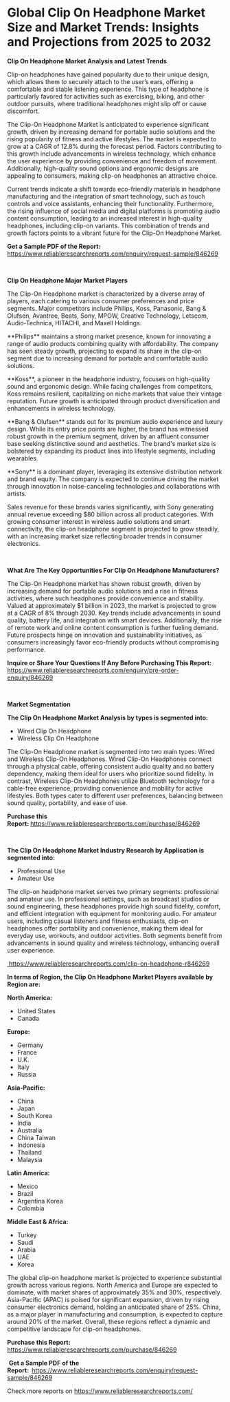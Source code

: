 <p><h1>Global Clip On Headphone Market Size and Market Trends: Insights and Projections from 2025 to 2032</h1></p><p><strong>Clip On Headphone Market Analysis and Latest Trends</strong></p>
<p><p>Clip-on headphones have gained popularity due to their unique design, which allows them to securely attach to the user’s ears, offering a comfortable and stable listening experience. This type of headphone is particularly favored for activities such as exercising, biking, and other outdoor pursuits, where traditional headphones might slip off or cause discomfort.</p><p>The Clip-On Headphone Market is anticipated to experience significant growth, driven by increasing demand for portable audio solutions and the rising popularity of fitness and active lifestyles. The market is expected to grow at a CAGR of 12.8% during the forecast period. Factors contributing to this growth include advancements in wireless technology, which enhance the user experience by providing convenience and freedom of movement. Additionally, high-quality sound options and ergonomic designs are appealing to consumers, making clip-on headphones an attractive choice.</p><p>Current trends indicate a shift towards eco-friendly materials in headphone manufacturing and the integration of smart technology, such as touch controls and voice assistants, enhancing their functionality. Furthermore, the rising influence of social media and digital platforms is promoting audio content consumption, leading to an increased interest in high-quality headphones, including clip-on variants. This combination of trends and growth factors points to a vibrant future for the Clip-On Headphone Market.</p></p>
<p><strong>Get a Sample PDF of the Report:&nbsp;</strong> <a href="https://www.reliableresearchreports.com/enquiry/request-sample/846269?utm_campaign=2275&utm_medium=2&utm_source=Github&utm_content=ia&utm_term=04042025&utm_id=clip-on-headphone">https://www.reliableresearchreports.com/enquiry/request-sample/846269</a></p>
<p>&nbsp;</p>
<p><strong>Clip On Headphone Major Market Players</strong></p>
<p><p>The Clip-On Headphone market is characterized by a diverse array of players, each catering to various consumer preferences and price segments. Major competitors include Philips, Koss, Panasonic, Bang & Olufsen, Avantree, Beats, Sony, MPOW, Creative Technology, Letscom, Audio-Technica, HITACHI, and Maxell Holdings.</p><p>**Philips** maintains a strong market presence, known for innovating a range of audio products combining quality with affordability. The company has seen steady growth, projecting to expand its share in the clip-on segment due to increasing demand for portable and comfortable audio solutions.</p><p>**Koss**, a pioneer in the headphone industry, focuses on high-quality sound and ergonomic design. While facing challenges from competitors, Koss remains resilient, capitalizing on niche markets that value their vintage reputation. Future growth is anticipated through product diversification and enhancements in wireless technology.</p><p>**Bang & Olufsen** stands out for its premium audio experience and luxury design. While its entry price points are higher, the brand has witnessed robust growth in the premium segment, driven by an affluent consumer base seeking distinctive sound and aesthetics. The brand's market size is bolstered by expanding its product lines into lifestyle segments, including wearables.</p><p>**Sony** is a dominant player, leveraging its extensive distribution network and brand equity. The company is expected to continue driving the market through innovation in noise-canceling technologies and collaborations with artists.</p><p>Sales revenue for these brands varies significantly, with Sony generating annual revenue exceeding $80 billion across all product categories. With growing consumer interest in wireless audio solutions and smart connectivity, the clip-on headphone segment is projected to grow steadily, with an increasing market size reflecting broader trends in consumer electronics.</p></p>
<p>&nbsp;</p>
<p><strong>What Are The Key Opportunities For Clip On Headphone Manufacturers?</strong></p>
<p><p>The Clip-On Headphone market has shown robust growth, driven by increasing demand for portable audio solutions and a rise in fitness activities, where such headphones provide convenience and stability. Valued at approximately $1 billion in 2023, the market is projected to grow at a CAGR of 8% through 2030. Key trends include advancements in sound quality, battery life, and integration with smart devices. Additionally, the rise of remote work and online content consumption is further fueling demand. Future prospects hinge on innovation and sustainability initiatives, as consumers increasingly favor eco-friendly products without compromising performance.</p></p>
<p><strong>Inquire or Share Your Questions If Any Before Purchasing This Report:</strong> <a href="https://www.reliableresearchreports.com/enquiry/pre-order-enquiry/846269?utm_campaign=2275&utm_medium=2&utm_source=Github&utm_content=ia&utm_term=04042025&utm_id=clip-on-headphone">https://www.reliableresearchreports.com/enquiry/pre-order-enquiry/846269</a></p>
<p>&nbsp;</p>
<p><strong>Market Segmentation</strong></p>
<p><strong>The Clip On Headphone Market Analysis by types is segmented into:</strong></p>
<p><ul><li>Wired Clip On Headphone</li><li>Wireless Clip On Headphone</li></ul></p>
<p><p>The Clip-On Headphone market is segmented into two main types: Wired and Wireless Clip-On Headphones. Wired Clip-On Headphones connect through a physical cable, offering consistent audio quality and no battery dependency, making them ideal for users who prioritize sound fidelity. In contrast, Wireless Clip-On Headphones utilize Bluetooth technology for a cable-free experience, providing convenience and mobility for active lifestyles. Both types cater to different user preferences, balancing between sound quality, portability, and ease of use.</p></p>
<p><strong>Purchase this Report:&nbsp;</strong><a href="https://www.reliableresearchreports.com/purchase/846269?utm_campaign=2275&utm_medium=2&utm_source=Github&utm_content=ia&utm_term=04042025&utm_id=clip-on-headphone">https://www.reliableresearchreports.com/purchase/846269</a></p>
<p>&nbsp;</p>
<p><strong>The Clip On Headphone Market Industry Research by Application is segmented into:</strong></p>
<p><ul><li>Professional Use</li><li>Amateur Use</li></ul></p>
<p><p>The clip-on headphone market serves two primary segments: professional and amateur use. In professional settings, such as broadcast studios or sound engineering, these headphones provide high sound fidelity, comfort, and efficient integration with equipment for monitoring audio. For amateur users, including casual listeners and fitness enthusiasts, clip-on headphones offer portability and convenience, making them ideal for everyday use, workouts, and outdoor activities. Both segments benefit from advancements in sound quality and wireless technology, enhancing overall user experience.</p></p>
<p><a href="https://www.reliableresearchreports.com/clip-on-headphone-r846269?utm_campaign=2275&utm_medium=2&utm_source=Github&utm_content=ia&utm_term=04042025&utm_id=clip-on-headphone">&nbsp;https://www.reliableresearchreports.com/clip-on-headphone-r846269</a></p>
<p><strong>In terms of Region, the Clip On Headphone Market Players available by Region are:</strong></p>
<p>
    <p> <strong> North America: </strong>
        <ul>
            <li>United States</li>
            <li>Canada</li>
        </ul>
        </p> 
    <p> <strong> Europe: </strong>
        <ul>
            <li>Germany</li>
            <li>France</li>
            <li>U.K.</li>
            <li>Italy</li>
            <li>Russia</li>
        </ul>
        </p> 
    <p> <strong> Asia-Pacific: </strong>
        <ul>
            <li>China</li>
            <li>Japan</li>
            <li>South Korea</li>
            <li>India</li>
            <li>Australia</li>
            <li>China Taiwan</li>
            <li>Indonesia</li>
            <li>Thailand</li>
            <li>Malaysia</li>
        </ul>
        </p> 
    <p> <strong> Latin America: </strong>
        <ul>
            <li>Mexico</li>
            <li>Brazil</li>
            <li>Argentina Korea</li>
            <li>Colombia</li>
        </ul>
        </p> 
    <p> <strong> Middle East & Africa: </strong>
        <ul>
            <li>Turkey</li>
            <li>Saudi</li>
            <li>Arabia</li>
            <li>UAE</li>
            <li>Korea</li>
        </ul>
    </p>
    </p>
<p><p>The global clip-on headphone market is projected to experience substantial growth across various regions. North America and Europe are expected to dominate, with market shares of approximately 35% and 30%, respectively. Asia-Pacific (APAC) is poised for significant expansion, driven by rising consumer electronics demand, holding an anticipated share of 25%. China, as a major player in manufacturing and consumption, is expected to capture around 20% of the market. Overall, these regions reflect a dynamic and competitive landscape for clip-on headphones.</p></p>
<p><strong>Purchase this Report: </strong><a href="https://www.reliableresearchreports.com/purchase/846269?utm_campaign=2275&utm_medium=2&utm_source=Github&utm_content=ia&utm_term=04042025&utm_id=clip-on-headphone">https://www.reliableresearchreports.com/purchase/846269</a></p>
<p>&nbsp;<strong>Get a Sample PDF of the Report:&nbsp;&nbsp;</strong><a href="https://www.reliableresearchreports.com/enquiry/request-sample/846269?utm_campaign=2275&utm_medium=2&utm_source=Github&utm_content=ia&utm_term=04042025&utm_id=clip-on-headphone">https://www.reliableresearchreports.com/enquiry/request-sample/846269</a></p>
<p><strong></strong></p>
<p>Check more reports on <a href="https://www.reliableresearchreports.com/?utm_campaign=2275&utm_medium=2&utm_source=Github&utm_content=ia&utm_term=04042025&utm_id=clip-on-headphone">https://www.reliableresearchreports.com/</a></p>